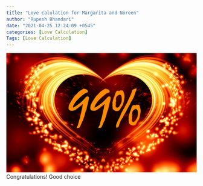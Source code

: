 ```yaml
---
title: "Love calulation for Margarita and Noreen"
author: "Rupesh Bhandari"
date: "2021-04-25 12:24:09 +0545"
categories: [Love Calculation]
Tags: [Love Calculation]
---
```


![Match Picture](/assets/img/lovecal/Margarita-Noreen.jpg)
Congratulations! Good choice
    